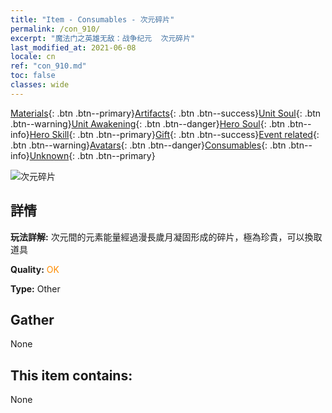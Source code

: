 ```yaml
---
title: "Item - Consumables - 次元碎片"
permalink: /con_910/
excerpt: "魔法门之英雄无敌：战争纪元  次元碎片"
last_modified_at: 2021-06-08
locale: cn
ref: "con_910.md"
toc: false
classes: wide
---
```

 [Materials](/ItemsCN/){: .btn .btn--primary}[Artifacts](/ItemsCN/Artifacts/){: .btn .btn--success}[Unit Soul](/ItemsCN/UnitSoul/){: .btn .btn--warning}[Unit Awakening](/ItemsCN/UnitAwakening/){: .btn .btn--danger}[Hero Soul](/ItemsCN/HeroSoul/){: .btn .btn--info}[Hero Skill](/ItemsCN/HeroSkill/){: .btn .btn--primary}[Gift](/ItemsCN/Gift/){: .btn .btn--success}[Event related](/ItemsCN/Events/){: .btn .btn--warning}[Avatars](/ItemsCN/Avatars/){: .btn .btn--danger}[Consumables](/ItemsCN/Consumables/){: .btn .btn--info}[Unknown](/ItemsCN/Unknown/){: .btn .btn--primary}

 ![次元碎片](/images/t/i_40003.png)

## 詳情
 **玩法詳解:** 次元間的元素能量經過漫長歲月凝固形成的碎片，極為珍貴，可以換取道具

 **Quality:** <span style="color: #FF8C00">OK</span>

 **Type:** Other

## Gather

  None

## This item contains:

  None

